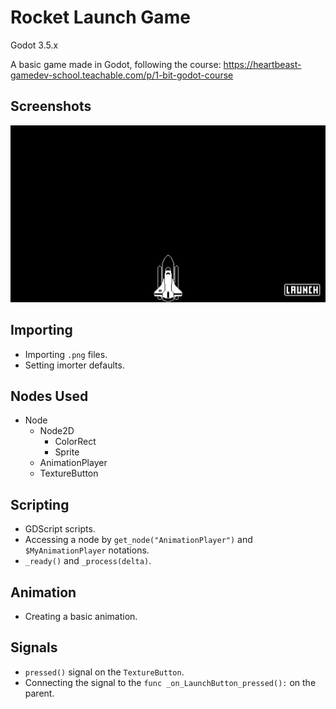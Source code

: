 # Rocket Launch Game
Godot 3.5.x

A basic game made in Godot, following the course: https://heartbeast-gamedev-school.teachable.com/p/1-bit-godot-course

## Screenshots

![Picture](./docs/screencapture.jpg)

## Importing

- Importing `.png` files.
- Setting imorter defaults.

## Nodes Used

- Node
  - Node2D
    - ColorRect
    - Sprite
  - AnimationPlayer
  - TextureButton

## Scripting

- GDScript scripts.
- Accessing a node by `get_node("AnimationPlayer")` and `$MyAnimationPlayer` notations.
- `_ready()` and `_process(delta)`.

## Animation

- Creating a basic animation.

## Signals

- `pressed()` signal on the `TextureButton`.
- Connecting the signal to the `func _on_LaunchButton_pressed():` on the parent.